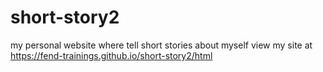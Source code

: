 # short-story2
my personal website where tell short stories about myself 
view my site at  https://fend-trainings.github.io/short-story2/html
